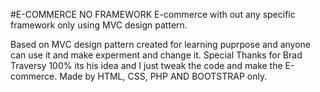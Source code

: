 #E-COMMERCE NO FRAMEWORK
E-commerce with out any specific framework only using  MVC  design pattern.

Based on MVC design pattern created for learning puprpose and anyone can use it and make experment and change it.
Special Thanks for Brad Traversy 100% its his idea and I just tweak the code and make the E-commerce. 
Made by HTML, CSS, PHP AND BOOTSTRAP only. 

